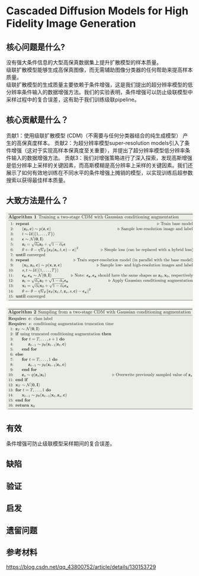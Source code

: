 # Cascaded Diffusion Models for High Fidelity Image Generation

## 核心问题是什么?

没有强大条件信息的大型高保真数据集上提升扩散模型的样本质量。  
级联扩散模型能够生成高保真图像，而无需辅助图像分类器的任何帮助来提高样本质量。  
级联扩散模型的生成质量主要依赖于条件增强，这是我们提出的超分辨率模型的低分辨率条件输入的数据增强方法。我们的实验表明，条件增强可以防止级联模型中采样过程中的复合误差，这有助于我们训练级联pipeline。

## 核心贡献是什么？

贡献1：使用级联扩散模型 (CDM)（不需要与任何分类器结合的纯生成模型） 产生的高保真度样本。
贡献2：为超分辨率模型super-resolution models引入了条件增强（这对于实现高样本保真度至关重要），并提出了超分辨率模型低分辨率条件输入的数据增强方法。
贡献3：我们对增强策略进行了深入探索，发现高斯增强是低分辨率上采样的关键因素，而高斯模糊是高分辨率上采样的关键因素。我们还展示了如何有效地训练在不同水平的条件增强上摊销的模型，以实现训练后超参数搜索以获得最佳样本质量。

## 大致方法是什么？

![](./assets/屏幕快照%202024-03-07%2007.05.42.png)

![](./assets/屏幕快照%202024-03-07%2007.10.43.png)

## 有效

条件增强可防止级联模型采样期间的复合误差。

## 缺陷

## 验证

## 启发

## 遗留问题

## 参考材料

https://blog.csdn.net/qq_43800752/article/details/130153729